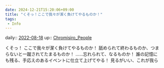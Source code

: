 ```yaml
---
date: 2024-12-21T15:20:06+09:00
title: "くそっ！ここで我々が潔く負けてやるものか！"
tags:
 - Info
---
```


daily:: [2022-08-18](Daily_Note/2022-08-18.md)
up:: [Chromisiro_People](../Bar/Novel/Nacaria/Chromisiro_People.md)

くそっ！
ここで我々が潔く負けてやるものか！
舐められて終わるものか、つまらないと一蹴されてたまるものか！
……忘れられて、なるものか！
誰の記憶にも残る、手応えのあるイベントに仕立て上げてやる！
見るがいい、これが我ら